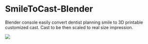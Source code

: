 # SmileToCast-Blender

Blender console easily convert dentist planning smile to 3D printable customized cast.
Cast to be then scaled to real size impression.


![](https://github.com/basharbme/Dental-Smile-Project/blob/main/Screenshot_1.png)
